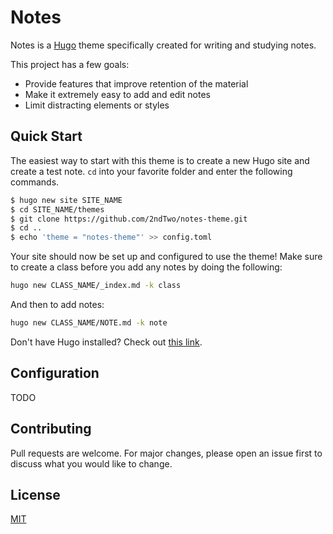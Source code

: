 # Notes

Notes is a [Hugo](https://gohugo.io/) theme specifically created for writing and studying notes.

This project has a few goals:

* Provide features that improve retention of the material
* Make it extremely easy to add and edit notes
* Limit distracting elements or styles

## Quick Start

The easiest way to start with this theme is to create a new Hugo site and create a test note. `cd` into your favorite folder and enter the following commands.

```bash
$ hugo new site SITE_NAME
$ cd SITE_NAME/themes
$ git clone https://github.com/2ndTwo/notes-theme.git
$ cd ..
$ echo 'theme = "notes-theme"' >> config.toml
```

Your site should now be set up and configured to use the theme! Make sure to create a class before you add any notes by doing the following:

```bash
hugo new CLASS_NAME/_index.md -k class
```

And then to add notes:

```bash
hugo new CLASS_NAME/NOTE.md -k note
```

Don't have Hugo installed? Check out [this link](https://gohugo.io/getting-started/installing/).

## Configuration

TODO

## Contributing

Pull requests are welcome. For major changes, please open an issue first to discuss what you would like to change.

## License

[MIT](https://choosealicense.com/licenses/mit/)